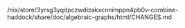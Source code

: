 /nix/store/3yrsg3yqdpczwdizakxcnnimppn4pb0v-combine-haddock/share/doc/algebraic-graphs/html/CHANGES.md
